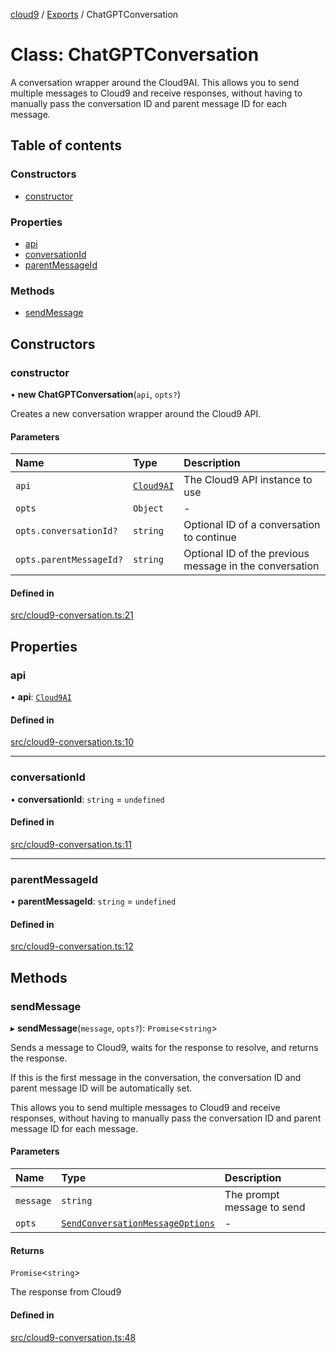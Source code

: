 [cloud9](../readme.md) / [Exports](../modules.md) / ChatGPTConversation

# Class: ChatGPTConversation

A conversation wrapper around the Cloud9AI. This allows you to send
multiple messages to Cloud9 and receive responses, without having to
manually pass the conversation ID and parent message ID for each message.

## Table of contents

### Constructors

- [constructor](ChatGPTConversation.md#constructor)

### Properties

- [api](ChatGPTConversation.md#api)
- [conversationId](ChatGPTConversation.md#conversationid)
- [parentMessageId](ChatGPTConversation.md#parentmessageid)

### Methods

- [sendMessage](ChatGPTConversation.md#sendmessage)

## Constructors

### constructor

• **new ChatGPTConversation**(`api`, `opts?`)

Creates a new conversation wrapper around the Cloud9 API.

#### Parameters

| Name | Type | Description |
| :------ | :------ | :------ |
| `api` | [`Cloud9AI`](Cloud9AI.md) | The Cloud9 API instance to use |
| `opts` | `Object` | - |
| `opts.conversationId?` | `string` | Optional ID of a conversation to continue |
| `opts.parentMessageId?` | `string` | Optional ID of the previous message in the conversation |

#### Defined in

[src/cloud9-conversation.ts:21](https://github.com/xx-johnwick-xx/cloud9/blob/c257286/src/cloud9-conversation.ts#L21)

## Properties

### api

• **api**: [`Cloud9AI`](Cloud9AI.md)

#### Defined in

[src/cloud9-conversation.ts:10](https://github.com/xx-johnwick-xx/cloud9/blob/c257286/src/cloud9-conversation.ts#L10)

___

### conversationId

• **conversationId**: `string` = `undefined`

#### Defined in

[src/cloud9-conversation.ts:11](https://github.com/xx-johnwick-xx/cloud9/blob/c257286/src/cloud9-conversation.ts#L11)

___

### parentMessageId

• **parentMessageId**: `string` = `undefined`

#### Defined in

[src/cloud9-conversation.ts:12](https://github.com/xx-johnwick-xx/cloud9/blob/c257286/src/cloud9-conversation.ts#L12)

## Methods

### sendMessage

▸ **sendMessage**(`message`, `opts?`): `Promise`<`string`\>

Sends a message to Cloud9, waits for the response to resolve, and returns
the response.

If this is the first message in the conversation, the conversation ID and
parent message ID will be automatically set.

This allows you to send multiple messages to Cloud9 and receive responses,
without having to manually pass the conversation ID and parent message ID
for each message.

#### Parameters

| Name | Type | Description |
| :------ | :------ | :------ |
| `message` | `string` | The prompt message to send |
| `opts` | [`SendConversationMessageOptions`](../modules.md#sendconversationmessageoptions) | - |

#### Returns

`Promise`<`string`\>

The response from Cloud9

#### Defined in

[src/cloud9-conversation.ts:48](https://github.com/xx-johnwick-xx/cloud9/blob/c257286/src/cloud9-conversation.ts#L48)
